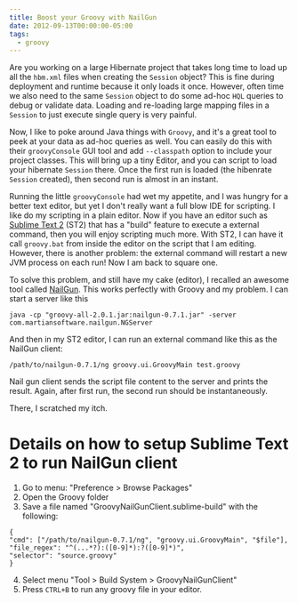 ```yaml
---
title: Boost your Groovy with NailGun
date: 2012-09-13T00:00:00-05:00
tags:
  - groovy
---
```


Are you working on a large Hibernate project that takes long time to load up all the `hbm.xml` files when creating the 
`Session` object? This is fine during deployment and runtime because it only loads it once. However, often time we also 
need to the same `Session` object to do some ad-hoc `HQL` queries to debug or validate data. Loading and re-loading
large mapping files in a `Session` to just execute single query is very painful.

Now, I like to poke around Java things with `Groovy`, and it's a great tool to peek at your data as ad-hoc queries as well. 
You can easily do this with their `groovyConsole` GUI tool and add `--classpath` option to include your project classes. This
will bring up a tiny Editor, and you can script to load your hibernate `Session` there. Once the first run is loaded (the 
hibenrate `Session` created), then second run is almost in an instant.

Running the little `groovyConsole` had wet my appetite, and I was hungry for a better text editor, but yet I don't really
want a full blow IDE for scripting. I like do my scripting in a plain editor. Now if you have an editor such as [Sublime Text 2](http://sublimetext.com) (ST2) that has a "build" feature to execute a external command, then you will enjoy scripting much more. With
ST2, I can have it call `groovy.bat` from inside the editor on the script that I am editing. However, there is another problem: the external command will restart a new JVM process on each run! Now I am back to square one.

To solve this problem, and still have my cake (editor), I recalled an awesome tool called [NailGun](http://www.martiansoftware.com/nailgun/index.html). This works perfectly with Groovy and my problem. I can start a server like this

    java -cp "groovy-all-2.0.1.jar:nailgun-0.7.1.jar" -server com.martiansoftware.nailgun.NGServer
    

And then in my ST2 editor, I can run an external command like this as the NailGun client:

    /path/to/nailgun-0.7.1/ng groovy.ui.GroovyMain test.groovy
    

Nail gun client sends the script file content to the server and prints the result. Again, after first run, the second run should
be instantaneously.

There, I scratched my itch.

# Details on how to setup Sublime Text 2 to run NailGun client

1. Go to menu: "Preference > Browse Packages"
2. Open the Groovy folder
3. Save a file named "GroovyNailGunClient.sublime-build" with the following:

  ```
  {
  "cmd": ["/path/to/nailgun-0.7.1/ng", "groovy.ui.GroovyMain", "$file"],
  "file_regex": "^(...*?):([0-9]*):?([0-9]*)",
  "selector": "source.groovy"
  }
  ```
  
4. Select menu "Tool > Build System > GroovyNailGunClient"
5. Press `CTRL+B` to run any groovy file in your editor.
